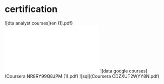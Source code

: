 # certification 
![dta analyst courses](en (1).pdf)
![stats](stepik-certificate-76-583ccd3-2.pdf)
![data google courses](Coursera NR8RY99Q8JPM (1).pdf)
![sql](Coursera CDZXUT2WYY8N.pdf)
